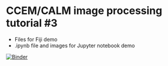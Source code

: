 # CCEM/CALM image processing tutorial #3
- Files for Fiji demo
- .ipynb file and images for Jupyter notebook demo

[![Binder](https://mybinder.org/badge_logo.svg)](https://mybinder.org/v2/gh/slimpotatoes/CCEM_tutorials/tree/main/tutorial_3/HEAD?urlpath=%2Ftree)
